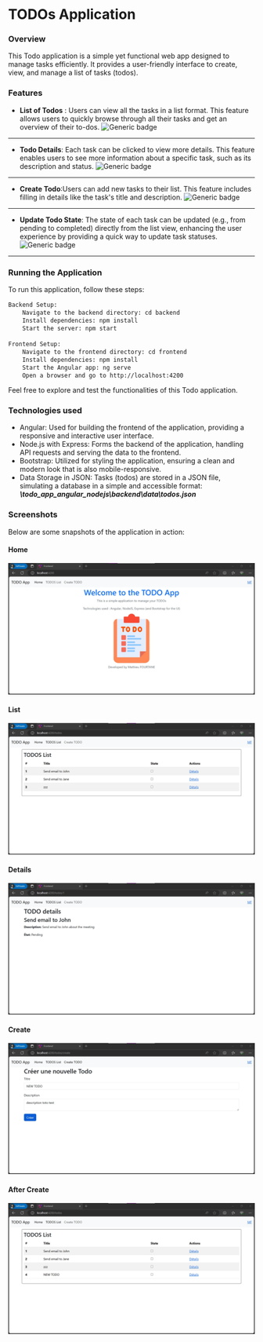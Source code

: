 
# TODOs Application

### Overview 
This Todo application is a simple yet functional web app designed to manage tasks efficiently. It provides a user-friendly interface to create, view, and manage a list of tasks (todos).

### Features
* **List of Todos** : Users can view all the tasks in a list format. This feature allows users to quickly browse through all their tasks and get an overview of their to-dos. ![Generic badge](https://img.shields.io/badge/-DONE-<GREEN>.svg)
----
* **Todo Details**: Each task can be clicked to view more details. This feature enables users to see more information about a specific task, such as its description and status. ![Generic badge](https://img.shields.io/badge/-DONE-<GREEN>.svg)
----
* **Create Todo**:Users can add new tasks to their list. This feature includes filling in details like the task's title and description. ![Generic badge](https://img.shields.io/badge/-DONE-<GREEN>.svg)
----
* **Update Todo State**: The state of each task can be updated (e.g., from pending to completed) directly from the list view, enhancing the user experience by providing a quick way to update task statuses.![Generic badge](https://img.shields.io/badge/-IN_PROGRESS-orange.svg)
----
### Running the Application

To run this application, follow these steps:

    Backend Setup:
        Navigate to the backend directory: cd backend
        Install dependencies: npm install
        Start the server: npm start

    Frontend Setup:
        Navigate to the frontend directory: cd frontend
        Install dependencies: npm install
        Start the Angular app: ng serve
        Open a browser and go to http://localhost:4200

Feel free to explore and test the functionalities of this Todo application.

### Technologies used
* Angular: Used for building the frontend of the application, providing a responsive and interactive user interface.
* Node.js with Express: Forms the backend of the application, handling API requests and serving the data to the frontend.
* Bootstrap: Utilized for styling the application, ensuring a clean and modern look that is also mobile-responsive.
* Data Storage in JSON: Tasks (todos) are stored in a JSON file, simulating a database in a simple and accessible format: ***\todo_app_angular_nodejs\backend\data\todos.json***

### Screenshots

Below are some snapshots of the application in action:

#### Home
![Todo App Screenshot](screenshots/screenshot1.jpg)

#### List
![Todo App Screenshot](screenshots/screenshot2.jpg)

#### Details
![Todo App Screenshot](screenshots/screenshot3.jpg)

#### Create
![Todo App Screenshot](screenshots/screenshot4.jpg)

#### After Create
![Todo App Screenshot](screenshots/screenshot5.jpg)




